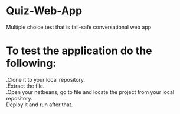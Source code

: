 # Quiz-Web-App
Multiple choice test that is fail-safe conversational web app

# To test the application do the following:
.Clone it to your local repository.<br>
.Extract the file.<br>
.Open your netbeans, go to file and locate the project from your local repository.<br>
Deploy it and run after that.
